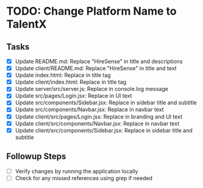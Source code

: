 # TODO: Change Platform Name to TalentX

## Tasks
- [x] Update README.md: Replace "HireSense" in title and descriptions
- [x] Update client/README.md: Replace "HireSense" in title and text
- [x] Update index.html: Replace in title tag
- [x] Update client/index.html: Replace in title tag
- [x] Update server/src/server.js: Replace in console.log message
- [x] Update src/pages/Login.jsx: Replace in UI text
- [x] Update src/components/Sidebar.jsx: Replace in sidebar title and subtitle
- [x] Update src/components/Navbar.jsx: Replace in navbar text
- [x] Update client/src/pages/Login.jsx: Replace in branding and UI text
- [x] Update client/src/components/Navbar.jsx: Replace in navbar text
- [x] Update client/src/components/Sidebar.jsx: Replace in sidebar title and subtitle

## Followup Steps
- [ ] Verify changes by running the application locally
- [ ] Check for any missed references using grep if needed
